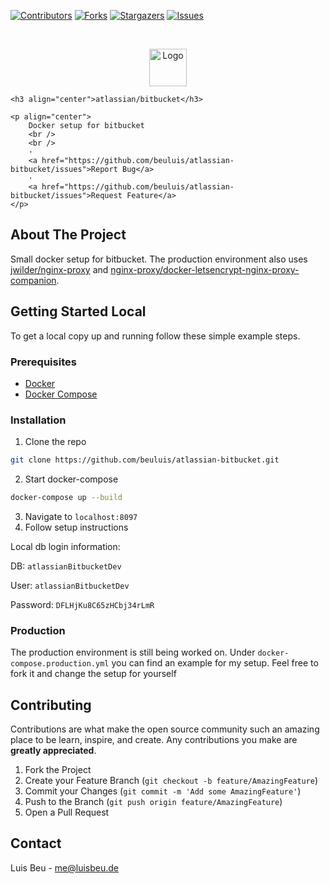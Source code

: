 [![Contributors][contributors-shield]][contributors-url]
[![Forks][forks-shield]][forks-url]
[![Stargazers][stars-shield]][stars-url]
[![Issues][issues-shield]][issues-url]


<!-- PROJECT LOGO -->
<br />
<p align="center">
    <img src="https://wac-cdn.atlassian.com/dam/jcr:01f0ea80-2b31-4009-8eaf-da8ebcabdfe1/Bitbucket-blue.svg?cdnVersion=1209" alt="Logo" height="60">

    <h3 align="center">atlassian/bitbucket</h3>

    <p align="center">
        Docker setup for bitbucket
        <br />
        <br />
        ·
        <a href="https://github.com/beuluis/atlassian-bitbucket/issues">Report Bug</a>
        ·
        <a href="https://github.com/beuluis/atlassian-bitbucket/issues">Request Feature</a>
    </p>
</p>

<!-- ABOUT THE PROJECT -->
## About The Project

Small docker setup for bitbucket. The production environment also uses [jwilder/nginx-proxy](https://github.com/nginx-proxy/nginx-proxy) and [nginx-proxy/docker-letsencrypt-nginx-proxy-companion](https://github.com/nginx-proxy/docker-letsencrypt-nginx-proxy-companion).

<!-- GETTING STARTED -->
## Getting Started Local

To get a local copy up and running follow these simple example steps.

### Prerequisites

* [Docker](https://docs.docker.com/get-docker/)
* [Docker Compose](https://docs.docker.com/compose/install/)

### Installation

1. Clone the repo
```sh
git clone https://github.com/beuluis/atlassian-bitbucket.git
```
2. Start docker-compose
```sh
docker-compose up --build
```
3. Navigate to `localhost:8097`
4. Follow setup instructions

Local db login information:

DB: `atlassianBitbucketDev`

User: `atlassianBitbucketDev`

Password: `DFLHjKu8C65zHCbj34rLmR`


### Production

The production environment is still being worked on. Under `docker-compose.production.yml` you can find an example for my setup. Feel free to fork it and change the setup for yourself

<!-- CONTRIBUTING -->
## Contributing

Contributions are what make the open source community such an amazing place to be learn, inspire, and create. Any contributions you make are **greatly appreciated**.

1. Fork the Project
2. Create your Feature Branch (`git checkout -b feature/AmazingFeature`)
3. Commit your Changes (`git commit -m 'Add some AmazingFeature'`)
4. Push to the Branch (`git push origin feature/AmazingFeature`)
5. Open a Pull Request


<!-- CONTACT -->
## Contact

Luis Beu - me@luisbeu.de


<!-- MARKDOWN LINKS & IMAGES -->
<!-- https://www.markdownguide.org/basic-syntax/#reference-style-links -->
[contributors-shield]: https://img.shields.io/github/contributors/beuluis/atlassian-bitbucket.svg?style=flat-square
[contributors-url]: https://github.com/beuluis/atlassian-bitbucket/graphs/contributors
[forks-shield]: https://img.shields.io/github/forks/beuluis/atlassian-bitbucket.svg?style=flat-square
[forks-url]: https://github.com/beuluis/atlassian-bitbucket/network/members
[stars-shield]: https://img.shields.io/github/stars/beuluis/atlassian-bitbucket.svg?style=flat-square
[stars-url]: https://github.com/beuluis/atlassian-bitbucket/stargazers
[issues-shield]: https://img.shields.io/github/issues/beuluis/atlassian-bitbucket.svg?style=flat-square
[issues-url]: https://github.com/beuluis/atlassian-bitbucket/issues
[license-shield]: https://img.shields.io/github/license/beuluis/atlassian-bitbucket.svg?style=flat-square
